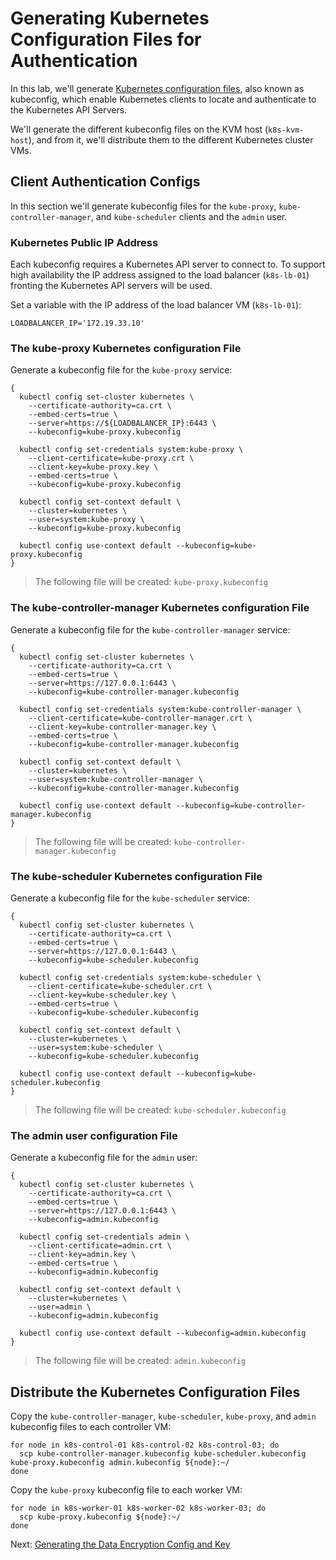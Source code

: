 # Generating Kubernetes Configuration Files for Authentication
In this lab, we'll generate [Kubernetes configuration files](https://kubernetes.io/docs/concepts/configuration/organize-cluster-access-kubeconfig/), also known as kubeconfig, which enable Kubernetes clients to locate and authenticate to the Kubernetes API Servers.

We'll generate the different kubeconfig files on the KVM host (`k8s-kvm-host`), and from it, we'll distribute them to the different Kubernetes cluster VMs.

## Client Authentication Configs
In this section we'll generate kubeconfig files for the `kube-proxy`, `kube-controller-manager`, and `kube-scheduler` clients and the `admin` user.

### Kubernetes Public IP Address
Each kubeconfig requires a Kubernetes API server to connect to. To support high availability the IP address assigned to the load balancer (`k8s-lb-01`) fronting the Kubernetes API servers will be used.

Set a variable with the IP address of the load balancer VM (`k8s-lb-01`):
```
LOADBALANCER_IP='172.19.33.10'
```

### The kube-proxy Kubernetes configuration File
Generate a kubeconfig file for the `kube-proxy` service:
```
{
  kubectl config set-cluster kubernetes \
    --certificate-authority=ca.crt \
    --embed-certs=true \
    --server=https://${LOADBALANCER_IP}:6443 \
    --kubeconfig=kube-proxy.kubeconfig

  kubectl config set-credentials system:kube-proxy \
    --client-certificate=kube-proxy.crt \
    --client-key=kube-proxy.key \
    --embed-certs=true \
    --kubeconfig=kube-proxy.kubeconfig

  kubectl config set-context default \
    --cluster=kubernetes \
    --user=system:kube-proxy \
    --kubeconfig=kube-proxy.kubeconfig

  kubectl config use-context default --kubeconfig=kube-proxy.kubeconfig
}
```

> The following file will be created: `kube-proxy.kubeconfig`

### The kube-controller-manager Kubernetes configuration File
Generate a kubeconfig file for the `kube-controller-manager` service:
```
{
  kubectl config set-cluster kubernetes \
    --certificate-authority=ca.crt \
    --embed-certs=true \
    --server=https://127.0.0.1:6443 \
    --kubeconfig=kube-controller-manager.kubeconfig

  kubectl config set-credentials system:kube-controller-manager \
    --client-certificate=kube-controller-manager.crt \
    --client-key=kube-controller-manager.key \
    --embed-certs=true \
    --kubeconfig=kube-controller-manager.kubeconfig

  kubectl config set-context default \
    --cluster=kubernetes \
    --user=system:kube-controller-manager \
    --kubeconfig=kube-controller-manager.kubeconfig

  kubectl config use-context default --kubeconfig=kube-controller-manager.kubeconfig
}
```

> The following file will be created: `kube-controller-manager.kubeconfig`

### The kube-scheduler Kubernetes configuration File
Generate a kubeconfig file for the `kube-scheduler` service:
```
{
  kubectl config set-cluster kubernetes \
    --certificate-authority=ca.crt \
    --embed-certs=true \
    --server=https://127.0.0.1:6443 \
    --kubeconfig=kube-scheduler.kubeconfig

  kubectl config set-credentials system:kube-scheduler \
    --client-certificate=kube-scheduler.crt \
    --client-key=kube-scheduler.key \
    --embed-certs=true \
    --kubeconfig=kube-scheduler.kubeconfig

  kubectl config set-context default \
    --cluster=kubernetes \
    --user=system:kube-scheduler \
    --kubeconfig=kube-scheduler.kubeconfig

  kubectl config use-context default --kubeconfig=kube-scheduler.kubeconfig
}
```

> The following file will be created: `kube-scheduler.kubeconfig`

### The admin user configuration File
Generate a kubeconfig file for the `admin` user:
```
{
  kubectl config set-cluster kubernetes \
    --certificate-authority=ca.crt \
    --embed-certs=true \
    --server=https://127.0.0.1:6443 \
    --kubeconfig=admin.kubeconfig

  kubectl config set-credentials admin \
    --client-certificate=admin.crt \
    --client-key=admin.key \
    --embed-certs=true \
    --kubeconfig=admin.kubeconfig

  kubectl config set-context default \
    --cluster=kubernetes \
    --user=admin \
    --kubeconfig=admin.kubeconfig

  kubectl config use-context default --kubeconfig=admin.kubeconfig
}
```

> The following file will be created: `admin.kubeconfig`

## Distribute the Kubernetes Configuration Files
Copy the `kube-controller-manager`, `kube-scheduler`, `kube-proxy`, and `admin` kubeconfig files to each controller VM:
```
for node in k8s-control-01 k8s-control-02 k8s-control-03; do
  scp kube-controller-manager.kubeconfig kube-scheduler.kubeconfig kube-proxy.kubeconfig admin.kubeconfig ${node}:~/
done
```

Copy the `kube-proxy` kubeconfig file to each worker VM:
```
for node in k8s-worker-01 k8s-worker-02 k8s-worker-03; do
  scp kube-proxy.kubeconfig ${node}:~/
done
```

Next: [Generating the Data Encryption Config and Key](07-data-encryption-keys.md)
